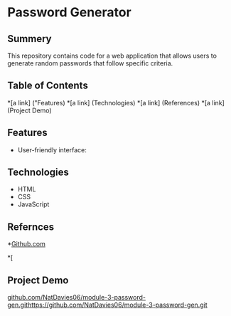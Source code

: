 # Password Generator

## Summery

This repository contains code for a web application that allows users to generate random passwords that follow specific criteria.

## Table of Contents

*[a link] ("Features)
*[a link] (Technologies)
*[a link] (References)
*[a link] (Project Demo)

## Features

* User-friendly interface:

## Technologies

* HTML
* CSS
* JavaScript

## Refernces

*[Github.com](https://github.com/adam-p/markdown-here/wiki/Markdown-Cheatsheet#links)

*[


## Project Demo
[github.com/NatDavies06/module-3-password-gen.git](https://github.com/NatDavies06/module-3-password-gen.git)https://github.com/NatDavies06/module-3-password-gen.git


